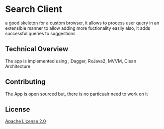 # Search Client

a good skeleton for a custom browser, it allows to process user query in an extensible manner to allow adding more fuctionality easily
also, it adds successful queries to suggestions

## Technical Overview

The app is implemented using , Dagger, RxJava2, MVVM, Clean Architecture

## Contributing

The App is open sourced but, there is no particualr need to work on it
	
## License

[Apache License 2.0](https://choosealicense.com/licenses/apache-2.0/)
